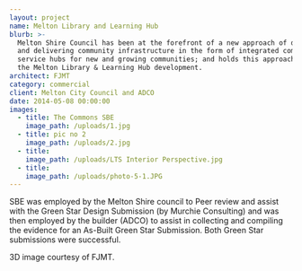 ```yaml
---
layout: project
name: Melton Library and Learning Hub
blurb: >-
  Melton Shire Council has been at the forefront of a new approach of designing
  and delivering community infrastructure in the form of integrated community
  service hubs for new and growing communities; and holds this approach true for
  the Melton Library & Learning Hub development.
architect: FJMT
category: commercial
client: Melton City Council and ADCO
date: 2014-05-08 00:00:00
images:
  - title: The Commons SBE
    image_path: /uploads/1.jpg
  - title: pic no 2
    image_path: /uploads/2.jpg
  - title:
    image_path: /uploads/LTS Interior Perspective.jpg
  - title:
    image_path: /uploads/photo-5-1.JPG
---
```



SBE was employed by the Melton Shire council to Peer review and assist with the Green Star Design Submission (by Murchie Consulting) and was then employed by the builder (ADCO) to assist in collecting and compiling the evidence for an As-Built Green Star Submission. Both Green Star submissions were successful.

3D image courtesy of FJMT.